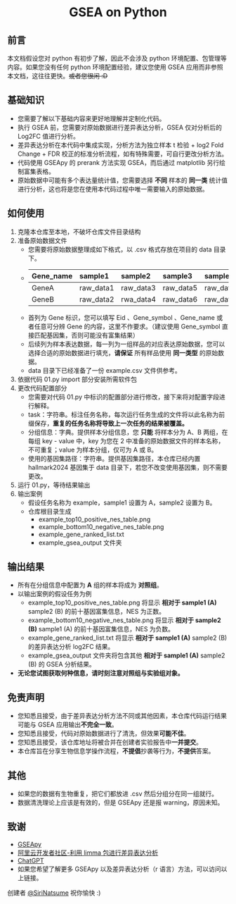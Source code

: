 <h1 align="center">GSEA on Python</h1>

## 前言
本文档假设您对 python 有初步了解，因此不会涉及 python 环境配置、包管理等内容。如果您没有任何 python 环境配置经验，建议您使用 GSEA 应用而非参照本文档，这往往更快。~~或者您很闲 :D~~
## 基础知识
- 您需要了解以下基础内容来更好地理解并定制化代码。
- 执行 GSEA 前，您需要对原始数据进行差异表达分析，GSEA 仅对分析后的 Log2FC 值进行分析。
- 差异表达分析在本代码中集成实现，分析方法为独立样本 t 检验 + log2 Fold Change + FDR 校正的标准分析流程，如有特殊需要，可自行更改分析方法。
- 代码使用 GSEApy 的 prerank 方法实现 GSEA，而后通过 matplotlib 另行绘制富集表格。
- 原始数据中可能有多个表达量统计值，您需要选择 **不同** 样本的 **同一类** 统计值进行分析，这也将是您在使用本代码过程中唯一需要输入的原始数据。
## 如何使用
1. 克隆本仓库至本地，不破坏仓库文件目录结构
2. 准备原始数据文件
    - 您需要将原始数据整理成如下格式，以 .csv 格式存放在项目的 data 目录下。
    - | Gene_name | sample1   | sample2   | sample3   | sample4   |
      |:----------|:----------|:----------|:----------|:----------|
      | GeneA     | raw_data1 | raw_data3 | raw_data5 | raw_data7 |
      | GeneB     | raw_data2 | rwa_data4 | raw_data6 | raw_data8 |
    - 首列为 Gene 标识，您可以填写 Eid 、Gene_symbol 、Gene_name 或者任意可分辨 Gene 的内容，这里不作要求。（建议使用 Gene_symbol 直接匹配基因集，否则可能没有富集结果）
    - 后续列为样本表达数据，每一列为一组样品的对应表达原始数据，您可以选择合适的原始数据进行填充，**请保证** 所有样品使用 **同一类型** 的原始数据。
    - data 目录下已经准备了一份 example.csv 文件供参考。
3. 依据代码 01.py import 部分安装所需软件包
4. 更改代码配置部分
    - 您需要对代码 01.py 中标识的配置部分进行修改，接下来将对配置字段进行解释。
    - task：字符串。标注任务名称，每次运行任务生成的文件将以此名称为前缀保存，**重复的任务名称将导致上一次任务的结果被覆盖。**
    - 分组信息：字典。提供样本分组信息，您 **只能** 将样本分为 A、B 两组，在每组 key - value 中，key 为您在 2 中准备的原始数据文件的样本名称，不可重复；value 为样本分组，仅可为 A 或 B。
    - 使用的基因集路径：字符串。提供基因集路径，本仓库已经内置 hallmark2024 基因集于 data 目录下，若您不改变使用基因集，则不需要更改。
5. 运行 01.py，等待结果输出
6. 输出案例
    - 假设任务名称为 example，sample1 设置为 A，sample2 设置为 B。
    - 仓库根目录生成
      - example_top10_positive_nes_table.png
      - example_bottom10_negative_nes_table.png
      - example_gene_ranked_list.txt
      - example_gsea_output 文件夹
## 输出结果
  - 所有在分组信息中配置为 **A** 组的样本将成为 **对照组**。
  - 以输出案例的假设任务为例
    - example_top10_positive_nes_table.png 将显示 **相对于 sample1 (A)** sample2 (B) 的前十基因富集信息，NES 为正数。
    - example_bottom10_negative_nes_table.png 将显示 **相对于 sample2 (B)** sample1 (A) 的前十基因富集信息，NES 为负数。
    - example_gene_ranked_list.txt 将显示 **相对于 sample1 (A)** sample2 (B) 的差异表达分析 log2FC 结果。
    - example_gsea_output 文件夹将包含其他 **相对于 sample1 (A)** sample2 (B) 的 GSEA 分析结果。
- **无论您试图获取何种信息，请时刻注意对照组与实验组对象。**
## 免责声明
  - 您知悉且接受，由于差异表达分析方法不同或其他因素，本仓库代码运行结果可能与 GSEA 应用输出**不完全一致**。
  - 您知悉且接受，代码对原始数据进行了清洗，但效果**可能不佳**。
  - 您知悉且接受，该仓库地址将被合并在创建者实验报告中**一并提交**。
  - 本仓库旨在分享生物信息学操作流程，**不提倡**抄袭等行为，**不提供**答案。
## 其他
- 如果您的数据有生物重复，把它们都放进 .csv 然后分组分在同一组就行。
- 数据清洗理论上应该是有效的，但是 GSEApy 还是报 warning，原因未知。
## 致谢
- [GSEApy](https://gseapy.readthedocs.io/en/latest/introduction.html)
- [阿里云开发者社区-利用 limma 包进行差异表达分析](https://developer.aliyun.com/article/1316090)
- [ChatGPT](https://www.chatgpt.com)
- 如果您希望了解更多 GSEApy 以及差异表达分析（r 语言）方法，可以访问以上链接。

创建者 [@SiriNatsume](https://github.com/SiriNatsume)
祝你愉快 :)